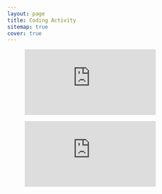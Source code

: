 ```yaml
---
layout: page
title: Coding Activity
sitemap: true
cover: true
---
```

<figure><embed src="https://wakatime.com/share/@a6775e22-0f97-4780-af31-4e88f506afff/3cea656e-8bf1-446a-9749-b38bb328f9d6.svg" /></figure>
<figure><embed src="https://wakatime.com/share/@a6775e22-0f97-4780-af31-4e88f506afff/50896b81-0486-4f0c-8913-69ce8b2f0a1b.svg" /></figure>
